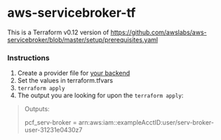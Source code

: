 # aws-servicebroker-tf
This is a Terraform v0.12 version of https://github.com/awslabs/aws-servicebroker/blob/master/setup/prerequisites.yaml

### Instructions
1. Create a provider file for [your backend](https://www.terraform.io/docs/backends/index.html)
2. Set the values in terraform.tfvars
3. `terraform apply`
4. The output you are looking for upon the `terraform apply`:


> Outputs:
> 
> pcf_serv-broker =
> arn:aws:iam::exampleAcctID:user/serv-broker-user-31231e0430z7
